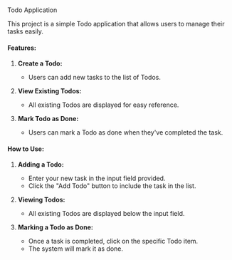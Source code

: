 ###   
Todo Application

This project is a simple Todo application that allows users to manage their tasks easily.

#### Features:

1.  **Create a Todo:**
    
    -   Users can add new tasks to the list of Todos.
2.  **View Existing Todos:**
    
    -   All existing Todos are displayed for easy reference.
3.  **Mark Todo as Done:**
    
    -   Users can mark a Todo as done when they've completed the task.

#### How to Use:

1.  **Adding a Todo:**
    
    -   Enter your new task in the input field provided.
    -   Click the "Add Todo" button to include the task in the list.
2.  **Viewing Todos:**
    
    -   All existing Todos are displayed below the input field.
3.  **Marking a Todo as Done:**
    
    -   Once a task is completed, click on the specific Todo item.
    -   The system will mark it as done.